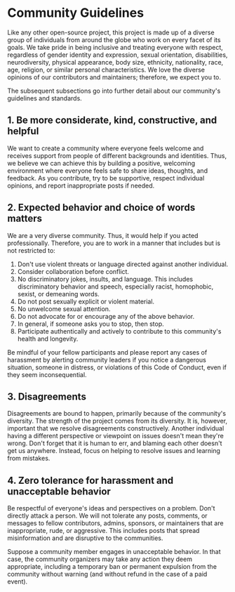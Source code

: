 # Community Guidelines

Like any other open-source project, this project is made up of a diverse group of individuals from around the globe who work on every facet of its goals. 
We take pride in being inclusive and treating everyone with respect, 
regardless of gender identity and expression, sexual orientation, disabilities, neurodiversity, physical appearance, body size, ethnicity, nationality, race, age, religion, or similar personal characteristics. 
We love the diverse opinions of our contributors and maintainers; therefore, we expect you to.

The subsequent subsections go into further detail about our community's guidelines and standards.

## 1. Be more considerate, kind, constructive, and helpful

We want to create a community where everyone feels welcome and receives support from people of different backgrounds and identities. 
Thus, we believe we can achieve this by building a positive, welcoming environment where everyone feels safe to share ideas, thoughts, and feedback. 
As you contribute, try to be supportive, respect individual opinions, and report inappropriate posts if needed.

## 2. Expected behavior and choice of words matters

We are a very diverse community. Thus, it would help if you acted professionally. 
Therefore, you are to work in a manner that includes but is not restricted to:

1. Don't use violent threats or language directed against another individual.
2. Consider collaboration before conflict.
3. No discriminatory jokes, insults, and language. This includes discriminatory behavior and speech, especially racist, homophobic, sexist, or demeaning words.
4. Do not post sexually explicit or violent material.
5. No unwelcome sexual attention.
6. Do not advocate for or encourage any of the above behavior.
7. In general, if someone asks you to stop, then stop.
8. Participate authentically and actively to contribute to this community's health and longevity.

Be mindful of your fellow participants and please report any cases of harassment by alerting community leaders if you notice a dangerous situation, someone in distress, or violations of this Code of Conduct, even if they seem inconsequential.

## 3. Disagreements 

Disagreements are bound to happen, primarily because of the community's diversity. The strength of the project comes from its diversity. It is, however, important that we resolve disagreements constructively. Another individual having a different perspective or viewpoint on issues doesn't mean they're wrong. Don't forget that it is human to err, and blaming each other doesn't get us anywhere. Instead, focus on helping to resolve issues and learning from mistakes.

## 4. Zero tolerance for harassment and unacceptable behavior

Be respectful of everyone's ideas and perspectives on a problem. Don't directly attack a person. We will not tolerate any posts, comments, or messages to fellow contributors, admins, sponsors, or maintainers that are inappropriate, rude, or aggressive. This includes posts that spread misinformation and are disruptive to the communities. 

Suppose a community member engages in unacceptable behavior. In that case, the community organizers may take any action they deem appropriate, including a temporary ban or permanent expulsion from the community without warning (and without refund in the case of a paid event).
